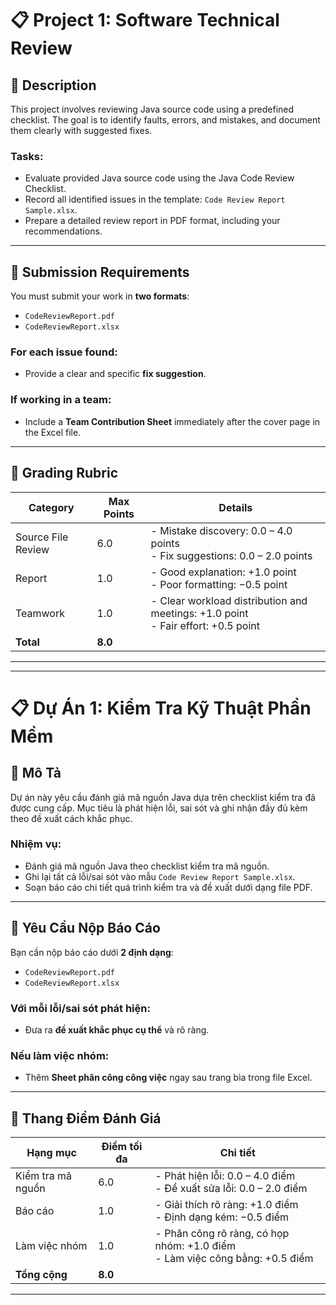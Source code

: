 # 📋 Project 1: Software Technical Review

## 📝 Description

This project involves reviewing Java source code using a predefined checklist. The goal is to identify faults, errors, and mistakes, and document them clearly with suggested fixes.

### Tasks:

- Evaluate provided Java source code using the Java Code Review Checklist.
- Record all identified issues in the template: `Code Review Report Sample.xlsx`.
- Prepare a detailed review report in PDF format, including your recommendations.

---

## 📂 Submission Requirements

You must submit your work in **two formats**:

- `CodeReviewReport.pdf`
- `CodeReviewReport.xlsx`

### For each issue found:

- Provide a clear and specific **fix suggestion**.

### If working in a team:

- Include a **Team Contribution Sheet** immediately after the cover page in the Excel file.

---

## 🧮 Grading Rubric

| Category           | Max Points | Details                                                                             |
| ------------------ | ---------- | ----------------------------------------------------------------------------------- |
| Source File Review | 6.0        | - Mistake discovery: 0.0 – 4.0 points<br>- Fix suggestions: 0.0 – 2.0 points        |
| Report             | 1.0        | - Good explanation: +1.0 point<br>- Poor formatting: −0.5 point                     |
| Teamwork           | 1.0        | - Clear workload distribution and meetings: +1.0 point<br>- Fair effort: +0.5 point |
| **Total**          | **8.0**    |                                                                                     |

---

---

# 📋 Dự Án 1: Kiểm Tra Kỹ Thuật Phần Mềm

## 📝 Mô Tả

Dự án này yêu cầu đánh giá mã nguồn Java dựa trên checklist kiểm tra đã được cung cấp. Mục tiêu là phát hiện lỗi, sai sót và ghi nhận đầy đủ kèm theo đề xuất cách khắc phục.

### Nhiệm vụ:

- Đánh giá mã nguồn Java theo checklist kiểm tra mã nguồn.
- Ghi lại tất cả lỗi/sai sót vào mẫu `Code Review Report Sample.xlsx`.
- Soạn báo cáo chi tiết quá trình kiểm tra và đề xuất dưới dạng file PDF.

---

## 📂 Yêu Cầu Nộp Báo Cáo

Bạn cần nộp báo cáo dưới **2 định dạng**:

- `CodeReviewReport.pdf`
- `CodeReviewReport.xlsx`

### Với mỗi lỗi/sai sót phát hiện:

- Đưa ra **đề xuất khắc phục cụ thể** và rõ ràng.

### Nếu làm việc nhóm:

- Thêm **Sheet phân công công việc** ngay sau trang bìa trong file Excel.

---

## 🧮 Thang Điểm Đánh Giá

| Hạng mục          | Điểm tối đa | Chi tiết                                                                       |
| ----------------- | ----------- | ------------------------------------------------------------------------------ |
| Kiểm tra mã nguồn | 6.0         | - Phát hiện lỗi: 0.0 – 4.0 điểm<br>- Đề xuất sửa lỗi: 0.0 – 2.0 điểm           |
| Báo cáo           | 1.0         | - Giải thích rõ ràng: +1.0 điểm<br>- Định dạng kém: −0.5 điểm                  |
| Làm việc nhóm     | 1.0         | - Phân công rõ ràng, có họp nhóm: +1.0 điểm<br>- Làm việc công bằng: +0.5 điểm |
| **Tổng cộng**     | **8.0**     |                                                                                |

---

